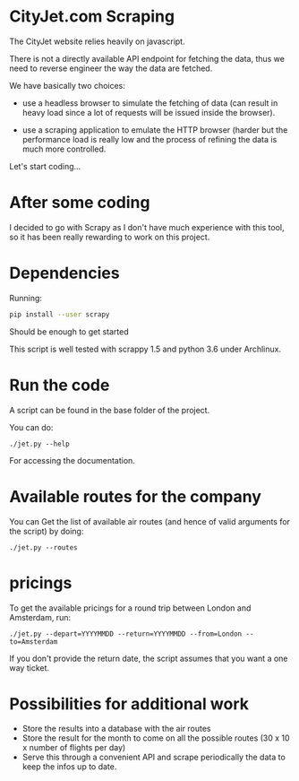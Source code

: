 # CityJet.com Scraping

The CityJet website relies heavily on javascript. 

There is not a directly available API endpoint for fetching the data, thus
we need to reverse engineer the way the data are fetched.

We have basically two choices:

- use a headless browser to simulate the fetching of data (can result
  in heavy load since a lot of requests will be issued inside the browser).

- use a scraping application to emulate the HTTP browser (harder but 
  the performance load is really low and the process of refining the 
  data is much more controlled.

Let's start coding...

# After some coding

I decided to go with Scrapy as I don't have much experience with this tool,
so it has been really rewarding to work on this project.

# Dependencies


Running:

```bash
pip install --user scrapy
```

Should be enough to get started

This script is well tested with scrappy 1.5 and python 3.6 under Archlinux.

# Run the code

A script can be found in  the base folder of the project.

You can do:

```
./jet.py --help
```

For accessing the documentation.

# Available routes for the company

You can Get the list of available air routes (and
hence of valid arguments for the script) by doing:

```
./jet.py --routes
```

# pricings

To get the available pricings for a round trip between
London and Amsterdam, run:

```
./jet.py --depart=YYYYMMDD --return=YYYYMMDD --from=London --to=Amsterdam
```

If you don't provide the return date, the script assumes that you want 
a one way ticket.

# Possibilities for additional work

- Store the results into a database with the air routes
- Store the result for the month to come on all the possible routes (30 x 10 x number of flights per day)
- Serve this through a convenient API and scrape periodically the data to keep the infos up to date.
